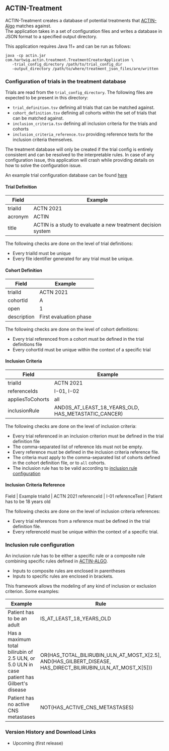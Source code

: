 ## ACTIN-Treatment

ACTIN-Treatment creates a database of potential treatments that [ACTIN-Algo](../algo/README.md) matches against.  
The application takes in a set of configuration files and writes a database in JSON format to a specified output directory. 

This application requires Java 11+ and can be run as follows: 

```
java -cp actin.jar com.hartwig.actin.treatment.TreatmentCreatorApplication \
   -trial_config_directory /path/to/trial_config_dir
   -output_directory /path/to/where/treatment_json_files/are/written
```

### Configuration of trials in the treatment database

Trials are read from the `trial_config_directory`. The following files are expected to be present in this directory:
 - `trial_definition.tsv` defining all trials that can be matched against.
 - `cohort_definition.tsv` defining all cohorts within the set of trials that can be matched against.
 - `inclusion_criteria.tsv` defining all inclusion criteria for the trials and cohorts
 - `inclusion_criteria_reference.tsv` providing reference texts for the inclusion criteria themselves.
 
The treatment database will only be created if the trial config is entirely consistent and can be resolved to the interpretable rules. 
In case of any configuration issue, this application will crash while providing details on how to solve the configuration issue.

An example trial configuration database can be found [here](src/test/resources/trial_config) 
 
#### Trial Definition

Field | Example
---|---
trialId	| ACTN 2021
acronym	| ACTIN
title | ACTIN is a study to evaluate a new treatment decision system  
 
The following checks are done on the level of trial definitions:
 - Every trialId must be unique
 - Every file identifier generated for any trial must be unique.

#### Cohort Definition

Field | Example
---|---
trialId | ACTN 2021
cohortId | A
open | 1
description | First evaluation phase

The following checks are done on the level of cohort definitions:
 - Every trial referenced from a cohort must be defined in the trial definitions file
 - Every cohortId must be unique within the context of a specific trial

#### Inclusion Criteria

Field | Example
---|---
trialId | ACTN 2021
referenceIds | I-01, I-02
appliesToCohorts | all
inclusionRule | AND(IS_AT_LEAST_18_YEARS_OLD, HAS_METASTATIC_CANCER)

The following checks are done on the level of inclusion criteria:
 - Every trial referenced in an inclusion criterion must be defined in the trial definition file
 - The comma-separated list of reference Ids must not be empty.
 - Every reference must be defined in the inclusion criteria reference file.
 - The criteria must apply to the comma-separated list of cohorts defined in the cohort definition file, or to `all` cohorts.
 - The inclusion rule has to be valid according to [inclusion rule configuration](#inclusion-rule-configuration)
 
#### Inclusion Criteria Reference

Field | Example
trialId | ACTN 2021
referenceId | I-01
referenceText | Patient has to be 18 years old

The following checks are done on the level of inclusion criteria references:
 - Every trial references from a reference must be defined in the trial definition file.
 - Every referenceId must be unique within the context of a specific trial.

### Inclusion rule configuration

An inclusion rule has to be either a specific rule or a composite rule combining specific rules defined in [ACTIN-ALGO](../algo/README.md).
 - Inputs to composite rules are enclosed in parentheses
 - Inputs to specific rules are enclosed in brackets.

This framework allows the modeling of any kind of inclusion or exclusion criterion. Some examples:

Example | Rule
---|---
Patient has to be an adult | IS_AT_LEAST_18_YEARS_OLD
Has a maximum total bilirubin of 2.5 ULN, or 5.0 ULN in case patient has Gilbert's disease | OR(HAS_TOTAL_BILIRUBIN_ULN_AT_MOST_X[2.5], AND(HAS_GILBERT_DISEASE, HAS_DIRECT_BILIRUBIN_ULN_AT_MOST_X[5]))
Patient has no active CNS metastases | NOT(HAS_ACTIVE_CNS_METASTASES)

### Version History and Download Links
 - Upcoming (first release) 